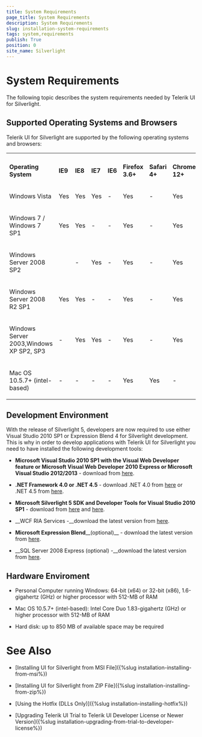 ```yaml
---
title: System Requirements
page_title: System Requirements
description: System Requirements
slug: installation-system-requirements
tags: system,requirements
publish: True
position: 0
site_name: Silverlight
---
```


# System Requirements



The following topic describes the system requirements needed by Telerik UI for Silverlight. 

## Supported Operating Systems and Browsers
<table>Telerik UI for Silverlight are supported by the following operating systems and browsers:<th><tr><td>

<b>Operating System</b></td><td>

<b>IE9</b></td><td>

<b>IE8</b></td><td>

<b>IE7</b></td><td>

<b>IE6</b></td><td>

<b>Firefox 3.6+</b></td><td>

<b>Safari 4+</b></td><td>

<b>Chrome 12+</b></td></tr></th><tr><td>

Windows Vista</td><td>

Yes</td><td>

Yes</td><td>

Yes</td><td>

-</td><td>

Yes</td><td>

-</td><td>

Yes</td></tr><tr><td>

Windows 7 / Windows 7 SP1</td><td>

Yes</td><td>

Yes</td><td>

-</td><td>

-</td><td>

Yes</td><td>

-</td><td>

Yes</td></tr><tr><td>

Windows Server 2008 SP2</td><td>

</td><td>

-</td><td>

Yes</td><td>

-</td><td>

Yes</td><td>

-</td><td>

Yes</td></tr><tr><td>

Windows Server 2008 R2 SP1</td><td>

Yes</td><td>

Yes</td><td>

-</td><td>

-</td><td>

Yes</td><td>

-</td><td>

Yes</td></tr><tr><td>

Windows Server 2003,Windows XP SP2, SP3</td><td>

-</td><td>

Yes</td><td>

Yes</td><td>

-</td><td>

Yes</td><td>

-</td><td>

Yes</td></tr><tr><td>

Mac OS 10.5.7+ (intel-based)</td><td>

-</td><td>

-</td><td>

-</td><td>

-</td><td>

Yes</td><td>

Yes</td><td>

-</td></tr></table>

## Development Environment

With the release of Silverlight 5, developers are now required to use either Visual Studio 2010 SP1 or Expression Blend 4 for Silverlight
					development. This is why in order to develop applications with Telerik UI for Silverlight you need to have installed the
					following development tools:
				

* __Microsoft Visual Studio 2010 SP1 with the Visual Web Developer feature or Microsoft Visual Web Developer 2010 Express
              or Microsoft Visual Studio 2012/2013__ - download from 
						 [here](http://www.microsoft.com/visualstudio/eng/downloads).
					

* __.NET Framework 4.0 or .NET 4.5__ - download .NET 4.0 from [here](http://www.microsoft.com/downloads/details.aspx?FamilyID=9cfb2d51-5ff4-4491-b0e5-b386f32c0992&displaylang=en) or .NET 4.5 from 
            [here](http://www.microsoft.com/en-us/download/details.aspx?id=30653).
					

* __Microsoft Silverlight 5 SDK and Developer Tools for Visual Studio 2010 SP1__ - download from 
						[here](http://www.microsoft.com/en-us/download/details.aspx?id=28359)
						 and 
						[here](http://www.microsoft.com/en-us/download/details.aspx?id=28358).
					

* __WCF RIA Services -__download the latest version from
						[here](http://www.silverlight.net/learn/advanced-techniques/wcf-ria-services/get-started-with-wcf-ria-services).
					

* __Microsoft Expression Blend____(optional)__ - download the latest version from [here](http://www.microsoft.com/expression/products/Blend_Overview.aspx).
					

* __SQL Server 2008 Express (optional) -__download the latest version from
						[here](http://www.microsoft.com/express/sql/download/).
					

## Hardware Enviroment

* Personal Computer running Windows: 64-bit (x64) or 32-bit (x86), 1.6-gigahertz (GHz) or higher processor with 512-MB of RAM

* Mac OS 10.5.7+ (intel-based): Intel Core Duo 1.83-gigahertz (GHz) or higher processor with 512-MB of RAM

* Hard disk: up to 850 MB of available space may be required

# See Also

 * [Installing UI for Silverlight from MSI File]({%slug installation-installing-from-msi%})

 * [Installing UI for Silverlight from ZIP File]({%slug installation-installing-from-zip%})

 * [Using the Hotfix (DLLs Only)]({%slug installation-installing-hotfix%})

 * [Upgrading Telerik UI Trial to Telerik UI Developer License or Newer Version]({%slug installation-upgrading-from-trial-to-developer-license%})
